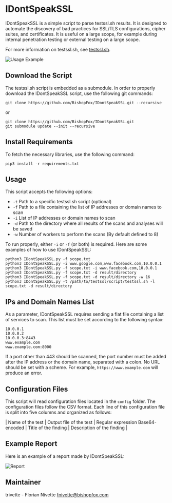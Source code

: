 # IDontSpeakSSL

IDontSpeakSSL is a simple script to parse testssl.sh results. It is designed to automate the discovery of bad practices for SSL/TLS configurations, cipher suites, and certificates.
It is useful on a large scope, for example during internal penetration testing or external testing on a large scope.

For more information on testssl.sh, see [testssl.sh](https://testssl.sh/).


![Usage Example](https://raw.githubusercontent.com/BishopFox/IDontSpeakSSL/master/img/exec.png)


## Download the Script

The testssl.sh script is embedded as a submodule. In order to properly download the IDontSpeakSSL script, use the following git commands:

```
git clone https://github.com/BishopFox/IDontSpeakSSL.git --recursive
```
or
```
git clone https://github.com/BishopFox/IDontSpeakSSL.git
git submodule update --init --recursive
```

## Install Requirements

To fetch the necessary libraries, use the following command:

```
pip3 install -r requirements.txt
```

## Usage

This script accepts the following options:
* `-t` Path to a specific testssl.sh script (optional)
* `-f` Path to a file containing the list of IP addresses or domain names to scan
* `-i` List of IP addresses or domain names to scan
* `-d` Path to the directory where all results of the scans and analyses will be saved
* `-w` Number of workers to perform the scans (By default defined to 8)

To run properly, either `-i` or `-f` (or both) is required.
Here are some examples of how to use IDontSpeakSSL:

```
python3 IDontSpeakSSL.py -f scope.txt
python3 IDontSpeakSSL.py -i www.google.com,www.facebook.com,10.0.0.1
python3 IDontSpeakSSL.py -f scope.txt -i www.facebook.com,10.0.0.1
python3 IDontSpeakSSL.py -f scope.txt -d result/directory
python3 IDontSpeakSSL.py -f scope.txt -d result/directory -w 16
python3 IDontSpeakSSL.py -t /path/to/testssl/script/testssl.sh -l scope.txt -d result/directory
```

## IPs and Domain Names List

As a parameter, IDontSpeakSSL requires sending a flat file containing a list of services to scan. This list must be set according to the following syntax:

```
10.0.0.1
10.0.0.2
10.0.0.3:8443
www.example.com
www.example.com:8000
```

If a port other than 443 should be scanned, the port number must be added after the IP address or the domain name, separated with a colon.
No URL should be set with a scheme. For example, `https://www.example.com` will produce an error.

## Configuration Files

This script will read configuration files located in the `config` folder. The configuration files follow the CSV format. Each line of this configuration file is split into five columns and organized as follows:

| Name of the test | Output file of the test | Regular expression Base64-encoded  | Title of the finding | Description of the finding |


## Example Report

Here is an example of a report made by IDontSpeakSSL:

![Report](https://raw.githubusercontent.com/BishopFox/IDontSpeakSSL/master/img/report.png)

## Maintainer

trivette - Florian Nivette <fnivette@bishopfox.com>
